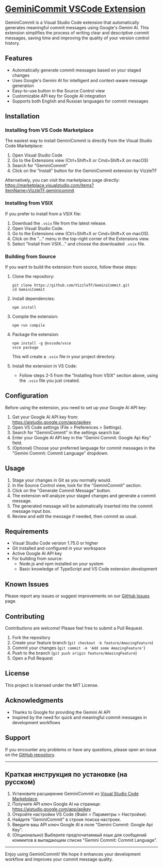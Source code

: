 # [GeminiCommit VSCode Extension](https://github.com/VizzleTF/GeminiCommit)

GeminiCommit is a Visual Studio Code extension that automatically generates meaningful commit messages using Google's Gemini AI. This extension simplifies the process of writing clear and descriptive commit messages, saving time and improving the quality of your version control history.

## Features

- Automatically generate commit messages based on your staged changes
- Uses Google's Gemini AI for intelligent and context-aware message generation
- Easy-to-use button in the Source Control view
- Customizable API key for Google AI integration
- Supports both English and Russian languages for commit messages

## Installation

### Installing from VS Code Marketplace

The easiest way to install GeminiCommit is directly from the Visual Studio Code Marketplace:

1. Open Visual Studio Code
2. Go to the Extensions view (Ctrl+Shift+X or Cmd+Shift+X on macOS)
3. Search for "GeminiCommit"
4. Click on the "Install" button for the GeminiCommit extension by VizzleTF

Alternatively, you can visit the marketplace page directly:
https://marketplace.visualstudio.com/items?itemName=VizzleTF.geminicommit

### Installing from VSIX

If you prefer to install from a VSIX file:

1. Download the `.vsix` file from the latest release.
2. Open Visual Studio Code.
3. Go to the Extensions view (Ctrl+Shift+X or Cmd+Shift+X on macOS).
4. Click on the "..." menu in the top-right corner of the Extensions view.
5. Select "Install from VSIX..." and choose the downloaded `.vsix` file.

### Building from Source

If you want to build the extension from source, follow these steps:

1. Clone the repository:
   ```
   git clone https://github.com/VizzleTF/GeminiCommit.git
   cd GeminiCommit
   ```

2. Install dependencies:
   ```
   npm install
   ```

3. Compile the extension:
   ```
   npm run compile
   ```

4. Package the extension:
   ```
   npm install -g @vscode/vsce
   vsce package
   ```

   This will create a `.vsix` file in your project directory.

5. Install the extension in VS Code:
   - Follow steps 2-5 from the "Installing from VSIX" section above, using the `.vsix` file you just created.

## Configuration

Before using the extension, you need to set up your Google AI API key:

1. Get your Google AI API key from: https://aistudio.google.com/app/apikey
2. Open VS Code settings (File > Preferences > Settings).
3. Search for "GeminiCommit" in the settings search bar.
4. Enter your Google AI API key in the "Gemini Commit: Google Api Key" field.
5. (Optional) Choose your preferred language for commit messages in the "Gemini Commit: Commit Language" dropdown.

## Usage

1. Stage your changes in Git as you normally would.
2. In the Source Control view, look for the "GeminiCommit" section.
3. Click on the "Generate Commit Message" button.
4. The extension will analyze your staged changes and generate a commit message.
5. The generated message will be automatically inserted into the commit message input box.
6. Review and edit the message if needed, then commit as usual.

## Requirements

- Visual Studio Code version 1.75.0 or higher
- Git installed and configured in your workspace
- Active Google AI API key
- For building from source:
  - Node.js and npm installed on your system
  - Basic knowledge of TypeScript and VS Code extension development

## Known Issues

Please report any issues or suggest improvements on our [GitHub Issues](https://github.com/VizzleTF/GeminiCommit/issues) page.

## Contributing

Contributions are welcome! Please feel free to submit a Pull Request.

1. Fork the repository
2. Create your feature branch (`git checkout -b feature/AmazingFeature`)
3. Commit your changes (`git commit -m 'Add some AmazingFeature'`)
4. Push to the branch (`git push origin feature/AmazingFeature`)
5. Open a Pull Request

## License

This project is licensed under the MIT License.

## Acknowledgments

- Thanks to Google for providing the Gemini AI API
- Inspired by the need for quick and meaningful commit messages in development workflows

## Support

If you encounter any problems or have any questions, please open an issue on the [GitHub repository](https://github.com/VizzleTF/GeminiCommit/issues).

---

## Краткая инструкция по установке (на русском)

1. Установите расширение GeminiCommit из [Visual Studio Code Marketplace](https://marketplace.visualstudio.com/items?itemName=VizzleTF.geminicommit).
2. Получите API ключ Google AI на странице: https://aistudio.google.com/app/apikey
3. Откройте настройки VS Code (Файл > Параметры > Настройки).
4. Найдите "GeminiCommit" в строке поиска настроек.
5. Введите ваш API ключ Google AI в поле "Gemini Commit: Google Api Key".
6. (Опционально) Выберите предпочитаемый язык для сообщений коммитов в выпадающем списке "Gemini Commit: Commit Language".

---

Enjoy using GeminiCommit! We hope it enhances your development workflow and improves your commit message quality.
